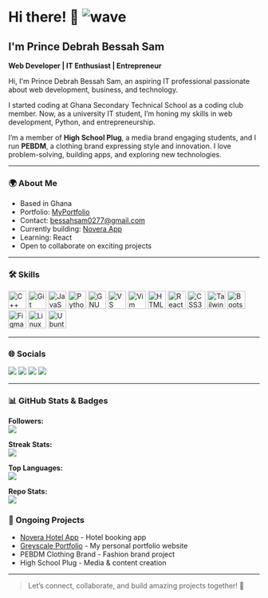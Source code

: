 # Hi there! 👋 ![wave](https://user-images.githubusercontent.com/18350557/176309783-0785949b-9127-417c-8b55-ab5a4333674e.gif)

## I'm Prince Debrah Bessah Sam
**Web Developer | IT Enthusiast | Entrepreneur**

Hi, I'm Prince Debrah Bessah Sam, an aspiring IT professional passionate about web development, business, and technology.

I started coding at Ghana Secondary Technical School as a coding club member. Now, as a university IT student, I’m honing my skills in web development, Python, and entrepreneurship.

I’m a member of **High School Plug**, a media brand engaging students, and I run **PEBDM**, a clothing brand expressing style and innovation. I love problem-solving, building apps, and exploring new technologies.

---

### 🌍 About Me
* Based in Ghana
* Portfolio: [MyPortfolio](http://greyscaleportfolio.netlify.app/)
* Contact: [bessahsam0277@gmail.com](mailto:bessahsam0277@gmail.com)
* Currently building: [Novera App](http://novera-hotel.netlify.app/)
* Learning: React
* Open to collaborate on exciting projects

---

### 🛠️ Skills

<p align="left">
<a href="https://docs.microsoft.com/en-us/cpp/?view=msvc-170"><img src="https://raw.githubusercontent.com/danielcranney/readme-generator/main/public/icons/skills/cplusplus-colored.svg" alt="C++" title="C++" width="36" height="36" /></a>
<a href="https://git-scm.com/"><img src="https://raw.githubusercontent.com/danielcranney/readme-generator/main/public/icons/skills/git-colored.svg" alt="Git" title="Git" width="36" height="36" /></a>
<a href="https://developer.mozilla.org/en-US/docs/Web/JavaScript"><img src="https://raw.githubusercontent.com/danielcranney/readme-generator/main/public/icons/skills/javascript-colored.svg" alt="JavaScript" title="JavaScript" width="36" height="36" /></a>
<a href="https://www.python.org/"><img src="https://raw.githubusercontent.com/danielcranney/readme-generator/main/public/icons/skills/python-colored.svg" alt="Python" title="Python" width="36" height="36" /></a>
<a href="https://www.gnu.org/software/bash/"><img src="https://raw.githubusercontent.com/danielcranney/readme-generator/main/public/icons/skills/gnubash-colored.svg" alt="GNU Bash" title="GNU Bash" width="36" height="36" /></a>
<a href="https://code.visualstudio.com/"><img src="https://raw.githubusercontent.com/danielcranney/readme-generator/main/public/icons/skills/visualstudiocode-colored.svg" alt="VS Code" title="VS Code" width="36" height="36" /></a>
<a href="https://www.vim.org/"><img src="https://raw.githubusercontent.com/danielcranney/readme-generator/main/public/icons/skills/vim-colored.svg" alt="Vim" title="Vim" width="36" height="36" /></a>
<a href="https://developer.mozilla.org/en-US/docs/Glossary/HTML5"><img src="https://raw.githubusercontent.com/danielcranney/readme-generator/main/public/icons/skills/html5-colored.svg" alt="HTML5" title="HTML5" width="36" height="36" /></a>
<a href="https://reactjs.org/"><img src="https://raw.githubusercontent.com/danielcranney/readme-generator/main/public/icons/skills/react-colored.svg" alt="React" title="React" width="36" height="36" /></a>
<a href="https://www.w3.org/TR/CSS/#css"><img src="https://raw.githubusercontent.com/danielcranney/readme-generator/main/public/icons/skills/css3-colored.svg" alt="CSS3" title="CSS3" width="36" height="36" /></a>
<a href="https://tailwindcss.com/"><img src="https://raw.githubusercontent.com/danielcranney/readme-generator/main/public/icons/skills/tailwindcss-colored.svg" alt="TailwindCSS" title="TailwindCSS" width="36" height="36" /></a>
<a href="https://getbootstrap.com/"><img src="https://raw.githubusercontent.com/danielcranney/readme-generator/main/public/icons/skills/bootstrap-colored.svg" alt="Bootstrap" title="Bootstrap" width="36" height="36" /></a>
<a href="https://www.figma.com/"><img src="https://raw.githubusercontent.com/danielcranney/readme-generator/main/public/icons/skills/figma-colored.svg" alt="Figma" title="Figma" width="36" height="36" /></a>
<a href="https://www.linux.org"><img src="https://raw.githubusercontent.com/danielcranney/readme-generator/main/public/icons/skills/linux-colored.svg" alt="Linux" title="Linux" width="36" height="36" /></a>
<a href="https://ubuntu.com/"><img src="https://raw.githubusercontent.com/danielcranney/readme-generator/main/public/icons/skills/ubuntu-colored.svg" alt="Ubuntu" title="Ubuntu" width="36" height="36" /></a>
</p>

---

### 🌐 Socials
<p align="left">
<a href="https://github.com/debrah-kobby"><img src="https://img.shields.io/badge/GitHub-181717?style=for-the-badge&logo=github&logoColor=white" /></a>
<a href="https://www.x.com/sam_prince95021"><img src="https://img.shields.io/badge/X-Twitter-1DA1F2?style=for-the-badge&logo=twitter&logoColor=white" /></a>
<a href="https://www.linkedin.com/in/princesam"><img src="https://img.shields.io/badge/LinkedIn-0A66C2?style=for-the-badge&logo=linkedin&logoColor=white" /></a>
<a href="https://discord.com/users/debrah_kobby0277"><img src="https://img.shields.io/badge/Discord-5865F2?style=for-the-badge&logo=discord&logoColor=white" /></a>
</p>

---

### 📊 GitHub Stats & Badges

**Followers:**  
<a href="https://github.com/debrah-kobby"><img src="https://img.shields.io/github/followers/debrah-kobby?logo=github&style=for-the-badge&color=ff6f61&labelColor=1c1917" /></a>  

**Streak Stats:**  
<a href="https://github.com/debrah-kobby"><img src="https://github-readme-streak-stats.herokuapp.com/?user=debrah-kobby&stroke=ffffff&background=1c1917&ring=ff6f61&fire=ff6f61&currStreakNum=ffffff&currStreakLabel=ff6f61&sideNums=ffffff&sideLabels=ffffff&dates=ffffff&hide_border=true" /></a>  

**Top Languages:**  
<a href="https://github.com/debrah-kobby"><img src="https://github-readme-stats.vercel.app/api/top-langs/?username=debrah-kobby&layout=compact&theme=radical" /></a>  

**Repo Stats:**  
<a href="https://github.com/debrah-kobby"><img src="https://github-readme-stats.vercel.app/api?username=debrah-kobby&show_icons=true&theme=radical&count_private=true" /></a>  



### 🚀 Ongoing Projects

* [Novera Hotel App](http://novera-hotel.netlify.app/) - Hotel booking app
* [Greyscale Portfolio](http://greyscaleportfolio.netlify.app/) - My personal portfolio website
* PEBDM Clothing Brand - Fashion brand project
* High School Plug - Media & content creation

---

> Let’s connect, collaborate, and build amazing projects together! 🌟
